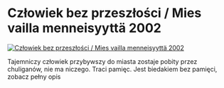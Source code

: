 Człowiek bez przeszłości / Mies vailla menneisyyttä 2002 
=============
[![Człowiek bez przeszłości / Mies vailla menneisyyttä 2002 ](http://vidos.pl/images/player.gif)](http://vidos.pl/czlowiek-bez-przeszlosci-mies-vailla-menneisyytt-2002)

 Tajemniczy człowiek przybywszy do miasta zostaje pobity przez chuliganów, nie ma niczego. Traci pamięc. Jest biedakiem bez pamięci, zobacz pełny opis
